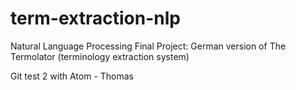 # term-extraction-nlp
Natural Language Processing Final Project: German version of The Termolator (terminology extraction system)

Git test 2 with Atom - Thomas
